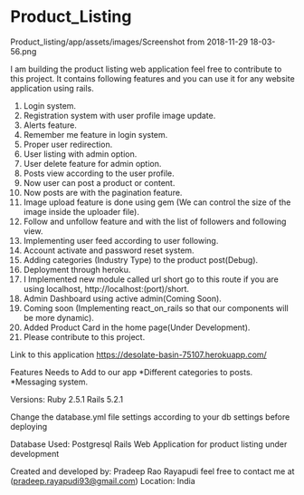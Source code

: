 # Product_Listing

Product_listing/app/assets/images/Screenshot from 2018-11-29 18-03-56.png

I am building the product listing web application feel free to contribute to this project.
It contains following features and you can use it for any website application using rails.

1. Login system.
2. Registration system with user profile image update.
3. Alerts feature.
4. Remember me feature in login system.
5. Proper user redirection.
6. User listing with admin option.
7. User delete feature for admin option.
8. Posts view according to the user profile.
9. Now user can post a product or content.
10. Now posts are with the pagination feature.
11. Image upload feature is done using gem (We can control the size of the image inside the uploader file).
12. Follow and unfollow feature and with the list of followers and following view.
13. Implementing user feed according to user following.
14. Account activate and password reset system.
15. Adding categories (Industry Type) to the product post(Debug).
16. Deployment through heroku.
17. I Implemented new module called url short go to this route if you are using localhost, http://localhost:(port)/short.
18. Admin Dashboard using active admin(Coming Soon). 
19. Coming soon (Implementing react_on_rails so that our components will be more dynamic).
20. Added Product Card in the home page(Under Development).
21. Please contribute to this project.

Link to this application
https://desolate-basin-75107.herokuapp.com/

Features Needs to Add to our app
*Different categories to posts.
*Messaging system.

Versions:
Ruby 2.5.1
Rails 5.2.1

Change the database.yml file settings according to your db settings before deploying 

Database Used: Postgresql
Rails Web Application for product listing under development

Created and developed by:
Pradeep Rao Rayapudi feel free to contact me at (pradeep.rayapudi93@gmail.com)
Location: India